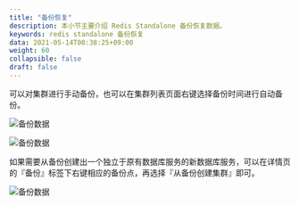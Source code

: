 ```yaml
---
title: "备份恢复"
description: 本小节主要介绍 Redis Standalone 备份恢复数据。 
keywords: redis standalone 备份恢复
data: 2021-05-14T00:38:25+09:00
weight: 60
collapsible: false
draft: false
---
```


  


可以对集群进行手动备份，也可以在集群列表页面右键选择备份时间进行自动备份。

![备份数据](../../_images/backup_data_1.png)

![备份数据](../../_images/backup_data_2.png)

如果需要从备份创建出一个独立于原有数据库服务的新数据库服务，可以在详情页的『备份』标签下右键相应的备份点，再选择『从备份创建集群』即可。

![备份数据](../../_images/backup_data_3.png)
